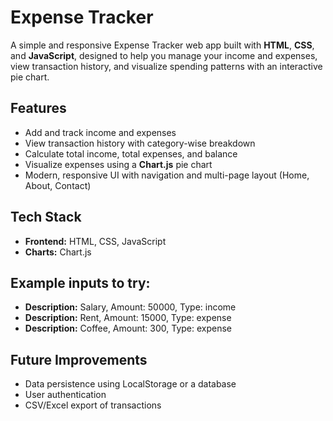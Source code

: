 # Expense Tracker

A simple and responsive Expense Tracker web app built with **HTML**, **CSS**, and **JavaScript**, designed to help you manage your income and expenses, view transaction history, and visualize spending patterns with an interactive pie chart.

## Features
- Add and track income and expenses
- View transaction history with category-wise breakdown
- Calculate total income, total expenses, and balance
- Visualize expenses using a **Chart.js** pie chart
- Modern, responsive UI with navigation and multi-page layout (Home, About, Contact)

## Tech Stack
- **Frontend:** HTML, CSS, JavaScript
- **Charts:** Chart.js

## Example inputs to try:
- **Description:** Salary, Amount: 50000, Type: income
- **Description:** Rent, Amount: 15000, Type: expense
- **Description:** Coffee, Amount: 300, Type: expense 

## Future Improvements
- Data persistence using LocalStorage or a database
- User authentication
- CSV/Excel export of transactions
